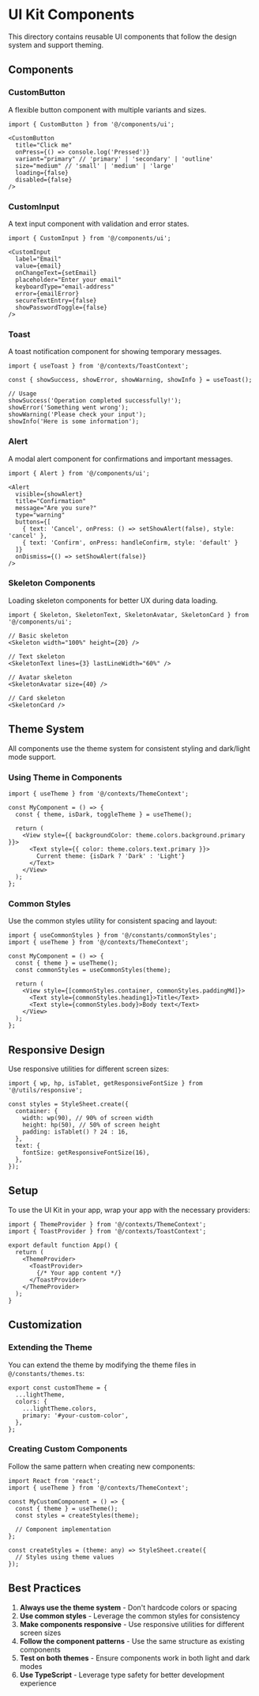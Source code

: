 # UI Kit Components

This directory contains reusable UI components that follow the design system and support theming.

## Components

### CustomButton
A flexible button component with multiple variants and sizes.

```tsx
import { CustomButton } from '@/components/ui';

<CustomButton
  title="Click me"
  onPress={() => console.log('Pressed')}
  variant="primary" // 'primary' | 'secondary' | 'outline'
  size="medium" // 'small' | 'medium' | 'large'
  loading={false}
  disabled={false}
/>
```

### CustomInput
A text input component with validation and error states.

```tsx
import { CustomInput } from '@/components/ui';

<CustomInput
  label="Email"
  value={email}
  onChangeText={setEmail}
  placeholder="Enter your email"
  keyboardType="email-address"
  error={emailError}
  secureTextEntry={false}
  showPasswordToggle={false}
/>
```

### Toast
A toast notification component for showing temporary messages.

```tsx
import { useToast } from '@/contexts/ToastContext';

const { showSuccess, showError, showWarning, showInfo } = useToast();

// Usage
showSuccess('Operation completed successfully!');
showError('Something went wrong');
showWarning('Please check your input');
showInfo('Here is some information');
```

### Alert
A modal alert component for confirmations and important messages.

```tsx
import { Alert } from '@/components/ui';

<Alert
  visible={showAlert}
  title="Confirmation"
  message="Are you sure?"
  type="warning"
  buttons={[
    { text: 'Cancel', onPress: () => setShowAlert(false), style: 'cancel' },
    { text: 'Confirm', onPress: handleConfirm, style: 'default' }
  ]}
  onDismiss={() => setShowAlert(false)}
/>
```

### Skeleton Components
Loading skeleton components for better UX during data loading.

```tsx
import { Skeleton, SkeletonText, SkeletonAvatar, SkeletonCard } from '@/components/ui';

// Basic skeleton
<Skeleton width="100%" height={20} />

// Text skeleton
<SkeletonText lines={3} lastLineWidth="60%" />

// Avatar skeleton
<SkeletonAvatar size={40} />

// Card skeleton
<SkeletonCard />
```

## Theme System

All components use the theme system for consistent styling and dark/light mode support.

### Using Theme in Components

```tsx
import { useTheme } from '@/contexts/ThemeContext';

const MyComponent = () => {
  const { theme, isDark, toggleTheme } = useTheme();
  
  return (
    <View style={{ backgroundColor: theme.colors.background.primary }}>
      <Text style={{ color: theme.colors.text.primary }}>
        Current theme: {isDark ? 'Dark' : 'Light'}
      </Text>
    </View>
  );
};
```

### Common Styles

Use the common styles utility for consistent spacing and layout:

```tsx
import { useCommonStyles } from '@/constants/commonStyles';
import { useTheme } from '@/contexts/ThemeContext';

const MyComponent = () => {
  const { theme } = useTheme();
  const commonStyles = useCommonStyles(theme);
  
  return (
    <View style={[commonStyles.container, commonStyles.paddingMd]}>
      <Text style={commonStyles.heading1}>Title</Text>
      <Text style={commonStyles.body}>Body text</Text>
    </View>
  );
};
```

## Responsive Design

Use responsive utilities for different screen sizes:

```tsx
import { wp, hp, isTablet, getResponsiveFontSize } from '@/utils/responsive';

const styles = StyleSheet.create({
  container: {
    width: wp(90), // 90% of screen width
    height: hp(50), // 50% of screen height
    padding: isTablet() ? 24 : 16,
  },
  text: {
    fontSize: getResponsiveFontSize(16),
  },
});
```

## Setup

To use the UI Kit in your app, wrap your app with the necessary providers:

```tsx
import { ThemeProvider } from '@/contexts/ThemeContext';
import { ToastProvider } from '@/contexts/ToastContext';

export default function App() {
  return (
    <ThemeProvider>
      <ToastProvider>
        {/* Your app content */}
      </ToastProvider>
    </ThemeProvider>
  );
}
```

## Customization

### Extending the Theme

You can extend the theme by modifying the theme files in `@/constants/themes.ts`:

```tsx
export const customTheme = {
  ...lightTheme,
  colors: {
    ...lightTheme.colors,
    primary: '#your-custom-color',
  },
};
```

### Creating Custom Components

Follow the same pattern when creating new components:

```tsx
import React from 'react';
import { useTheme } from '@/contexts/ThemeContext';

const MyCustomComponent = () => {
  const { theme } = useTheme();
  const styles = createStyles(theme);
  
  // Component implementation
};

const createStyles = (theme: any) => StyleSheet.create({
  // Styles using theme values
});
```

## Best Practices

1. **Always use the theme system** - Don't hardcode colors or spacing
2. **Use common styles** - Leverage the common styles for consistency
3. **Make components responsive** - Use responsive utilities for different screen sizes
4. **Follow the component patterns** - Use the same structure as existing components
5. **Test on both themes** - Ensure components work in both light and dark modes
6. **Use TypeScript** - Leverage type safety for better development experience